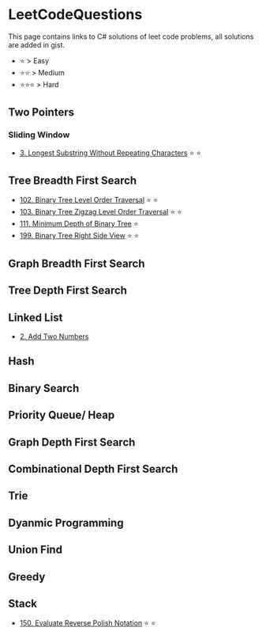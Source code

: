 # LeetCodeQuestions
This page contains links to C# solutions of leet code problems, all solutions are added in gist.
- :star: > Easy
- :star::star: > Medium
- :star::star::star: > Hard

## Two Pointers
### Sliding Window
- [3. Longest Substring Without Repeating Characters](https://gist.github.com/chetan-pachpande/159b292e21faa9583c79a144025743aa) :star: :star:

## Tree Breadth First Search
- [102. Binary Tree Level Order Traversal](https://gist.github.com/chetan-pachpande/ddf94bcdfa21d8a0f315a6811dfa72b2) :star: :star:
- [103. Binary Tree Zigzag Level Order Traversal](https://gist.github.com/chetan-pachpande/75a5154533686688d8e1b9d5be8f29bc) :star: :star:
- [111. Minimum Depth of Binary Tree](https://gist.github.com/chetan-pachpande/6342930da81886ad6e39eed8ed64d1bf) :star:
- [199. Binary Tree Right Side View](https://gist.github.com/chetan-pachpande/577a2fd809212a4a100bdd6aad89fed1) :star: :star:

## Graph Breadth First Search

## Tree Depth First Search

## Linked List
- [2. Add Two Numbers](https://gist.github.com/chetan-pachpande/4e53f71992519b8d8da8ea9182e9d030)

## Hash

## Binary Search

## Priority Queue/ Heap

## Graph Depth First Search

## Combinational Depth First Search

## Trie

## Dyanmic Programming

## Union Find

## Greedy

## Stack
- [150. Evaluate Reverse Polish Notation](https://gist.github.com/chetan-pachpande/058769f25932e916d06c6d6e218a3bda) :star: :star:




  
